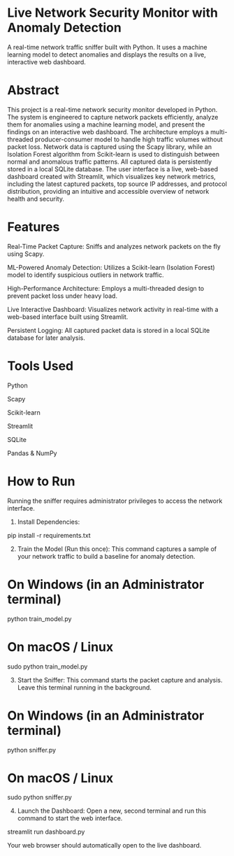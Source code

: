 # Live Network Security Monitor with Anomaly Detection
A real-time network traffic sniffer built with Python. It uses a machine learning model to detect anomalies and displays the results on a live, interactive web dashboard.

# Abstract
This project is a real-time network security monitor developed in Python. The system is engineered to capture network packets efficiently, analyze them for anomalies using a machine learning model, and present the findings on an interactive web dashboard. The architecture employs a multi-threaded producer-consumer model to handle high traffic volumes without packet loss. Network data is captured using the Scapy library, while an Isolation Forest algorithm from Scikit-learn is used to distinguish between normal and anomalous traffic patterns. All captured data is persistently stored in a local SQLite database. The user interface is a live, web-based dashboard created with Streamlit, which visualizes key network metrics, including the latest captured packets, top source IP addresses, and protocol distribution, providing an intuitive and accessible overview of network health and security.

# Features
Real-Time Packet Capture: Sniffs and analyzes network packets on the fly using Scapy.

ML-Powered Anomaly Detection: Utilizes a Scikit-learn (Isolation Forest) model to identify suspicious outliers in network traffic.

High-Performance Architecture: Employs a multi-threaded design to prevent packet loss under heavy load.

Live Interactive Dashboard: Visualizes network activity in real-time with a web-based interface built using Streamlit.

Persistent Logging: All captured packet data is stored in a local SQLite database for later analysis.

# Tools Used
Python

Scapy

Scikit-learn

Streamlit

SQLite

Pandas & NumPy

# How to Run
Running the sniffer requires administrator privileges to access the network interface.

1. Install Dependencies:

pip install -r requirements.txt

2. Train the Model (Run this once):
This command captures a sample of your network traffic to build a baseline for anomaly detection.

# On Windows (in an Administrator terminal)
python train_model.py

# On macOS / Linux
sudo python train_model.py

3. Start the Sniffer:
This command starts the packet capture and analysis. Leave this terminal running in the background.

# On Windows (in an Administrator terminal)
python sniffer.py

# On macOS / Linux
sudo python sniffer.py

4. Launch the Dashboard:
Open a new, second terminal and run this command to start the web interface.

streamlit run dashboard.py

Your web browser should automatically open to the live dashboard.
